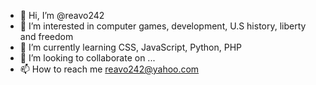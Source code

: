 - 👋 Hi, I’m @reavo242
- 👀 I’m interested in computer games, development, U.S history, liberty and freedom
- 🌱 I’m currently learning CSS, JavaScript, Python, PHP
- 💞️ I’m looking to collaborate on ...
- 📫 How to reach me reavo242@yahoo.com

<!---
reavo242/reavo242 is a ✨ special ✨ repository because its `README.md` (this file) appears on your GitHub profile.
You can click the Preview link to take a look at your changes.
--->
